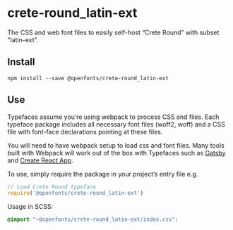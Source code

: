 
# crete-round_latin-ext

The CSS and web font files to easily self-host “Crete Round” with subset "latin-ext".

## Install

`npm install --save @openfonts/crete-round_latin-ext`

## Use

Typefaces assume you’re using webpack to process CSS and files. Each typeface
package includes all necessary font files (woff2, woff) and a CSS file with
font-face declarations pointing at these files.

You will need to have webpack setup to load css and font files. Many tools built
with Webpack will work out of the box with Typefaces such as [Gatsby](https://github.com/gatsbyjs/gatsby)
and [Create React App](https://github.com/facebookincubator/create-react-app).

To use, simply require the package in your project’s entry file e.g.

```javascript
// Load Crete Round typeface
require('@openfonts/crete-round_latin-ext')
```

Usage in SCSS:
```scss
@import "~@openfonts/crete-round_latin-ext/index.css";
```

